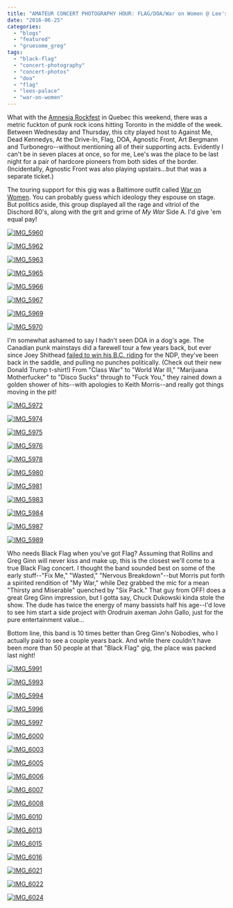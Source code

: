 ```yaml
---
title: "AMATEUR CONCERT PHOTOGRAPHY HOUR: FLAG/DOA/War on Women @ Lee's Palace, June 23, 2016"
date: "2016-06-25"
categories: 
  - "blogs"
  - "featured"
  - "gruesome_greg"
tags: 
  - "black-flag"
  - "concert-photography"
  - "concert-photos"
  - "doa"
  - "flag"
  - "lees-palace"
  - "war-on-women"
---
```


What with the [Amnesia Rockfest](http://www.amnesiarockfest.com/en/) in Quebec this weekend, there was a metric fuckton of punk rock icons hitting Toronto in the middle of the week. Between Wednesday and Thursday, this city played host to Against Me, Dead Kennedys, At the Drive-In, Flag, DOA, Agnostic Front, Art Bergmann and Turbonegro--without mentioning all of their supporting acts. Evidently I can't be in seven places at once, so for me, Lee's was the place to be last night for a pair of hardcore pioneers from both sides of the border. (Incidentally, Agnostic Front was also playing upstairs...but that was a separate ticket.)

The touring support for this gig was a Baltimore outfit called [War on Women](https://waronwomen.bandcamp.com/). You can probably guess which ideology they espouse on stage. But politics aside, this group displayed all the rage and vitriol of the Dischord 80's, along with the grit and grime of _My War_ Side A. I'd give 'em equal pay!

[![IMG_5960](https://hellbound.ca/wp-content/uploads/2016/06/IMG_5960-1024x768.jpg)](https://hellbound.ca/wp-content/uploads/2016/06/IMG_5960.jpg)

[![IMG_5962](https://hellbound.ca/wp-content/uploads/2016/06/IMG_5962-1024x768.jpg)](https://hellbound.ca/wp-content/uploads/2016/06/IMG_5962.jpg)

[![IMG_5963](https://hellbound.ca/wp-content/uploads/2016/06/IMG_5963-1024x768.jpg)](https://hellbound.ca/wp-content/uploads/2016/06/IMG_5963.jpg)

[![IMG_5965](https://hellbound.ca/wp-content/uploads/2016/06/IMG_5965.jpg)](https://hellbound.ca/wp-content/uploads/2016/06/IMG_5965.jpg)

[![IMG_5966](https://hellbound.ca/wp-content/uploads/2016/06/IMG_5966.jpg)](https://hellbound.ca/wp-content/uploads/2016/06/IMG_5966.jpg)

[![IMG_5967](https://hellbound.ca/wp-content/uploads/2016/06/IMG_5967.jpg)](https://hellbound.ca/wp-content/uploads/2016/06/IMG_5967.jpg)

[![IMG_5969](https://hellbound.ca/wp-content/uploads/2016/06/IMG_5969.jpg)](https://hellbound.ca/wp-content/uploads/2016/06/IMG_5969.jpg)

[![IMG_5970](https://hellbound.ca/wp-content/uploads/2016/06/IMG_5970-1024x768.jpg)](https://hellbound.ca/wp-content/uploads/2016/06/IMG_5970.jpg)

I'm somewhat ashamed to say I hadn't seen DOA in a dog's age. The Canadian punk mainstays did a farewell tour a few years back, but ever since Joey Shithead [failed to win his B.C. riding](https://ca.news.yahoo.com/blogs/canada-politics/punk-rocker-politican-singer-joe-keithley-swapping-d-151803447.html) for the NDP, they've been back in the saddle, and pulling no punches politically. (Check out their new Donald Trump t-shirt!) From "Class War" to "World War III," "Marijuana Motherfucker" to "Disco Sucks" through to "Fuck You," they rained down a golden shower of hits--with apologies to Keith Morris--and really got things moving in the pit!

[![IMG_5972](https://hellbound.ca/wp-content/uploads/2016/06/IMG_5972-1024x768.jpg)](https://hellbound.ca/wp-content/uploads/2016/06/IMG_5972.jpg)

[![IMG_5974](https://hellbound.ca/wp-content/uploads/2016/06/IMG_5974-1024x768.jpg)](https://hellbound.ca/wp-content/uploads/2016/06/IMG_5974.jpg)

[![IMG_5975](https://hellbound.ca/wp-content/uploads/2016/06/IMG_5975.jpg)](https://hellbound.ca/wp-content/uploads/2016/06/IMG_5975.jpg)

[![IMG_5976](https://hellbound.ca/wp-content/uploads/2016/06/IMG_5976.jpg)](https://hellbound.ca/wp-content/uploads/2016/06/IMG_5976.jpg)

[![IMG_5978](https://hellbound.ca/wp-content/uploads/2016/06/IMG_5978.jpg)](https://hellbound.ca/wp-content/uploads/2016/06/IMG_5978.jpg)

[![IMG_5980](https://hellbound.ca/wp-content/uploads/2016/06/IMG_5980.jpg)](https://hellbound.ca/wp-content/uploads/2016/06/IMG_5980.jpg)

[![IMG_5981](https://hellbound.ca/wp-content/uploads/2016/06/IMG_5981-1024x768.jpg)](https://hellbound.ca/wp-content/uploads/2016/06/IMG_5981.jpg)

[![IMG_5983](https://hellbound.ca/wp-content/uploads/2016/06/IMG_5983.jpg)](https://hellbound.ca/wp-content/uploads/2016/06/IMG_5983.jpg)

[![IMG_5984](https://hellbound.ca/wp-content/uploads/2016/06/IMG_5984.jpg)](https://hellbound.ca/wp-content/uploads/2016/06/IMG_5984.jpg)

[![IMG_5987](https://hellbound.ca/wp-content/uploads/2016/06/IMG_5987.jpg)](https://hellbound.ca/wp-content/uploads/2016/06/IMG_5987.jpg)

[![IMG_5989](https://hellbound.ca/wp-content/uploads/2016/06/IMG_5989.jpg)](https://hellbound.ca/wp-content/uploads/2016/06/IMG_5989.jpg)

Who needs Black Flag when you've got Flag? Assuming that Rollins and Greg Ginn will never kiss and make up, this is the closest we'll come to a true Black Flag concert. I thought the band sounded best on some of the early stuff--"Fix Me," "Wasted," "Nervous Breakdown"--but Morris put forth a spirited rendition of "My War," while Dez grabbed the mic for a mean "Thirsty and Miserable" quenched by "Six Pack." That guy from OFF! does a great Greg Ginn impression, but I gotta say, Chuck Dukowski kinda stole the show. The dude has twice the energy of many bassists half his age--I'd love to see him start a side project with Orodruin axeman John Gallo, just for the pure entertainment value...

Bottom line, this band is 10 times better than Greg Ginn's Nobodies, who I actually paid to see a couple years back. And while there couldn't have been more than 50 people at that "Black Flag" gig, the place was packed last night!

[![IMG_5991](https://hellbound.ca/wp-content/uploads/2016/06/IMG_5991-1024x768.jpg)](https://hellbound.ca/wp-content/uploads/2016/06/IMG_5991.jpg)

[![IMG_5993](https://hellbound.ca/wp-content/uploads/2016/06/IMG_5993-1024x768.jpg)](https://hellbound.ca/wp-content/uploads/2016/06/IMG_5993.jpg)

[![IMG_5994](https://hellbound.ca/wp-content/uploads/2016/06/IMG_5994-1024x768.jpg)](https://hellbound.ca/wp-content/uploads/2016/06/IMG_5994.jpg)

[![IMG_5996](https://hellbound.ca/wp-content/uploads/2016/06/IMG_5996.jpg)](https://hellbound.ca/wp-content/uploads/2016/06/IMG_5996.jpg)

[![IMG_5997](https://hellbound.ca/wp-content/uploads/2016/06/IMG_5997.jpg)](https://hellbound.ca/wp-content/uploads/2016/06/IMG_5997.jpg)

[![IMG_6000](https://hellbound.ca/wp-content/uploads/2016/06/IMG_6000-1024x768.jpg)](https://hellbound.ca/wp-content/uploads/2016/06/IMG_6000.jpg)

[![IMG_6003](https://hellbound.ca/wp-content/uploads/2016/06/IMG_6003.jpg)](https://hellbound.ca/wp-content/uploads/2016/06/IMG_6003.jpg)

[![IMG_6005](https://hellbound.ca/wp-content/uploads/2016/06/IMG_6005.jpg)](https://hellbound.ca/wp-content/uploads/2016/06/IMG_6005.jpg)

[![IMG_6006](https://hellbound.ca/wp-content/uploads/2016/06/IMG_6006.jpg)](https://hellbound.ca/wp-content/uploads/2016/06/IMG_6006.jpg)

[![IMG_6007](https://hellbound.ca/wp-content/uploads/2016/06/IMG_6007.jpg)](https://hellbound.ca/wp-content/uploads/2016/06/IMG_6007.jpg)

[![IMG_6008](https://hellbound.ca/wp-content/uploads/2016/06/IMG_6008.jpg)](https://hellbound.ca/wp-content/uploads/2016/06/IMG_6008.jpg)

[![IMG_6010](https://hellbound.ca/wp-content/uploads/2016/06/IMG_6010-1024x768.jpg)](https://hellbound.ca/wp-content/uploads/2016/06/IMG_6010.jpg)

[![IMG_6013](https://hellbound.ca/wp-content/uploads/2016/06/IMG_6013-1024x768.jpg)](https://hellbound.ca/wp-content/uploads/2016/06/IMG_6013.jpg)

[![IMG_6015](https://hellbound.ca/wp-content/uploads/2016/06/IMG_6015-1024x768.jpg)](https://hellbound.ca/wp-content/uploads/2016/06/IMG_6015.jpg)

[![IMG_6016](https://hellbound.ca/wp-content/uploads/2016/06/IMG_6016-1024x768.jpg)](https://hellbound.ca/wp-content/uploads/2016/06/IMG_6016.jpg)

[![IMG_6021](https://hellbound.ca/wp-content/uploads/2016/06/IMG_6021.jpg)](https://hellbound.ca/wp-content/uploads/2016/06/IMG_6021.jpg)

[![IMG_6022](https://hellbound.ca/wp-content/uploads/2016/06/IMG_6022.jpg)](https://hellbound.ca/wp-content/uploads/2016/06/IMG_6022.jpg)

[![IMG_6024](https://hellbound.ca/wp-content/uploads/2016/06/IMG_6024.jpg)](https://hellbound.ca/wp-content/uploads/2016/06/IMG_6024.jpg)
